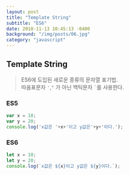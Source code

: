 ```yaml
---
layout: post
title: "Template String"
subtitle: "ES6"
date: 2018-11-13 10:45:13 -0400
background: "/img/posts/06.jpg"
category: "javascript"
---
```


## Template String
> ES6에 도입된 새로운 종류의 문자열 표기법.<br />
따옴표문자 `'`,`"` 가 아닌 백틱문자 <code>`</code>를 사용한다.

### ES5
~~~javascript
var x = 10;
var y = 20;
console.log('x값은 '+x+'이고 y값은'+y+'이다.');
~~~

### ES6
~~~javascript
let x = 10;
let y = 20;
console.log(`x값은 ${x}이고 y값은 ${y}이다.`);
~~~
